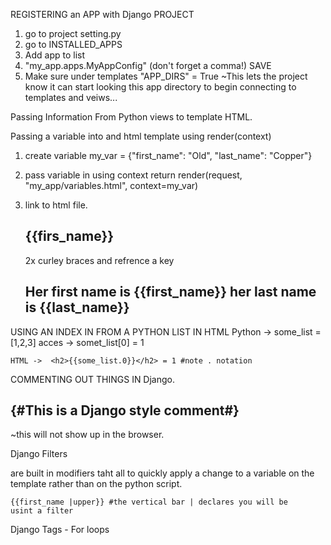 
REGISTERING an APP with Django PROJECT

1. go to project setting.py 
2. go to INSTALLED_APPS
3. Add app to list
4. "my_app.apps.MyAppConfig" (don't forget a comma!) SAVE
5. Make sure under templates "APP_DIRS" = True
    ~This lets the project know it can start looking this app
    directory to begin connecting to templates and veiws... 

Passing Information From Python views to template HTML. 

Passing a variable into and html template using render(context)
1. create variable
    my_var = {"first_name": "Old", "last_name": "Copper"}

2. pass variable in using context 
    return render(request, "my_app/variables.html", context=my_var)

3. link to html file. 
    <h2>{{firs_name}}</h2>
    2x curley braces and refrence a key
     <h2>Her first name is {{first_name}} her last name is {{last_name}}</h2>

USING AN INDEX IN FROM A PYTHON LIST IN HTML
    Python ->  some_list = [1,2,3]
        acces -> somet_list[0] = 1
    
    HTML ->  <h2>{{some_list.0}}</h2> = 1 #note . notation


COMMENTING OUT THINGS IN Django.
     <h2>{#This is a Django style comment#}</h2> 
     ~this will not show up in the browser. 


Django Filters

 are built in modifiers taht all to quickly apply a change to a 
 variable on the template rather than on the python script. 

    {{first_name |upper}} #the vertical bar | declares you will be 
    usint a filter


Django Tags - For loops







